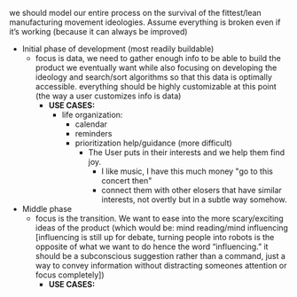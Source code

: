 we should model our entire process on the survival of the fittest/lean manufacturing movement ideologies.  Assume everything is broken even if it’s working (because it can always be improved)

 - Initial phase of development (most readily buildable)
   - focus is data, we need to gather enough info to be able to build the product we eventually want while also focusing on developing the ideology and search/sort algorithms so that this data is optimally accessible. everything should be highly customizable at this point (the way a user customizes info is data)
     - **USE CASES:**
       - life organization:
         - calendar
         - reminders
         - prioritization help/guidance (more difficult)
           - The User puts in their interests and we help them find joy.
             - I like music, I have this much money "go to this concert then"
             - connect them with other elosers that have similar interests, not overtly but in a subtle way somehow.
 - Middle phase
   - focus is the transition.  We want to ease into the more scary/exciting ideas of the product (which would be: mind reading/mind influencing [influencing is still up for debate, turning people into robots is the opposite of what we want to do hence the word “influencing.” it should be a subconscious suggestion rather than a command, just a way to convey information without distracting someones attention or focus completely])
     - **USE CASES:**


